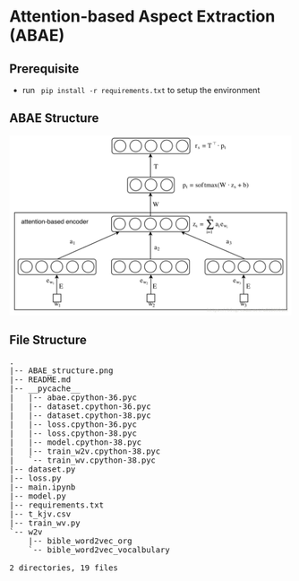 # Attention-based Aspect Extraction (ABAE)

## Prerequisite
- run <code> pip install -r requirements.txt</code> to setup the environment

## ABAE Structure
<img src="ABAE_structure.png" width="600"/>

## File Structure
<pre>
.
|-- ABAE_structure.png
|-- README.md
|-- __pycache__
|   |-- abae.cpython-36.pyc
|   |-- dataset.cpython-36.pyc
|   |-- dataset.cpython-38.pyc
|   |-- loss.cpython-36.pyc
|   |-- loss.cpython-38.pyc
|   |-- model.cpython-38.pyc
|   |-- train_w2v.cpython-38.pyc
|   `-- train_wv.cpython-38.pyc
|-- dataset.py
|-- loss.py
|-- main.ipynb
|-- model.py
|-- requirements.txt
|-- t_kjv.csv
|-- train_wv.py
`-- w2v
    |-- bible_word2vec_org
    `-- bible_word2vec_vocalbulary

2 directories, 19 files
</pre>